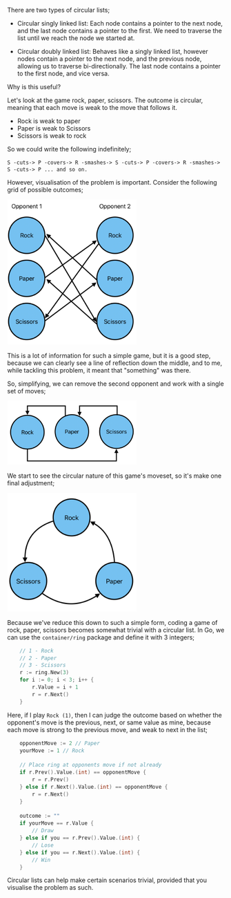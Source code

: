 There are two types of circular lists;

* Circular singly linked list: Each node contains a pointer to the next node, and the last node contains a pointer to the first. We need to traverse the list until we reach the node we started at. 

* Circular doubly linked list: Behaves like a singly linked list, however nodes contain a pointer to the next node, and the previous node, allowing us to traverse bi-directionally. The last node contains a pointer to the first node, and vice versa. 

Why is this useful? 

Let's look at the game rock, paper, scissors. The outcome is circular, meaning that each move is weak to the move that follows it.

- Rock is weak to paper
- Paper is weak to Scissors
- Scissors is weak to rock

So we could write the following indefinitely;

```
S -cuts-> P -covers-> R -smashes-> S -cuts-> P -covers-> R -smashes-> S -cuts-> P ... and so on.
```

However, visualisation of the problem is important. Consider the following grid of possible outcomes;

<img src="../assets/rps-1.png" width="300">

This is a lot of information for such a simple game, but it is a good step, because we can clearly see a line of reflection down the middle, and to me, while tackling this problem, it meant that "something" was there. 

So, simplifying, we can remove the second opponent and work with a single set of moves;

<img src="../assets/rps-2.png" width="300">

We start to see the circular nature of this game's moveset, so it's make one final adjustment;

<img src="../assets/rps-3.png" width="300">

Because we've reduce this down to such a simple form, coding a game of rock, paper, scissors becomes somewhat trivial with a circular list. In Go, we can use the `container/ring` package and define it with 3 integers;

```go
    // 1 - Rock
    // 2 - Paper
    // 3 - Scissors
	r := ring.New(3)
	for i := 0; i < 3; i++ {
		r.Value = i + 1
		r = r.Next()
	}
```

Here, if I play `Rock (1)`, then I can judge the outcome based on whether the opponent's move is the previous, next, or same value as mine, because each move is strong to the previous move, and weak to next in the list;

```go
    opponentMove := 2 // Paper
    yourMove := 1 // Rock

    // Place ring at opponents move if not already
    if r.Prev().Value.(int) == opponentMove {
        r = r.Prev()
    } else if r.Next().Value.(int) == opponentMove {
        r = r.Next()
    }

    outcome := ""
    if yourMove == r.Value {
        // Draw
    } else if you == r.Prev().Value.(int) {
        // Lose
    } else if you == r.Next().Value.(int) {
        // Win
    }
```

Circular lists can help make certain scenarios trivial, provided that you visualise the problem as such. 





